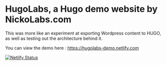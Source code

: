 # HugoLabs, a Hugo demo website by NickoLabs.com
This was more like an experiment at exporting Wordpress content to HUGO, as well as testing out the architecture behind it.

You can view the demo here : 
https://hugolabs-demo.netlify.com

[![Netlify Status](https://api.netlify.com/api/v1/badges/5df5b40d-0aa8-4d79-9222-f80e935586a3/deploy-status)](https://app.netlify.com/sites/hugolabs-demo/deploys)
